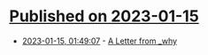 # [Published on 2023-01-15](index.md)

* [2023-01-15, 01:49:07](https://news.ycombinator.com/item?id=34385985) - [A Letter from _why](https://aberant.tumblr.com/post/167375099/a-letter-from-why)
